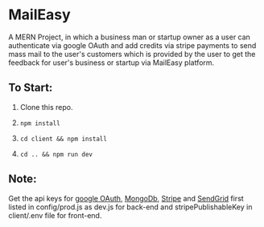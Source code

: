 # MailEasy

A MERN Project, in which a business man or startup owner as a user can authenticate via google OAuth  and add credits via stripe payments to send mass mail to the user's customers which is provided by the user to get the feedback for user's business or startup via MailEasy platform.

## To Start: 
  
  1. Clone this repo.
  
  2. `npm install`
  
  3. `cd client && npm install`
  
  4. `cd .. && npm run dev`
  
  ## Note:
  
  Get the api keys for [google OAuth](https://console.developers.google.com/), [MongoDb](https://www.mongodb.com/), [Stripe](https://stripe.com/) and [SendGrid](https://sendgrid.com/) first listed in config/prod.js as dev.js for back-end and stripePublishableKey in client/.env file for front-end.
